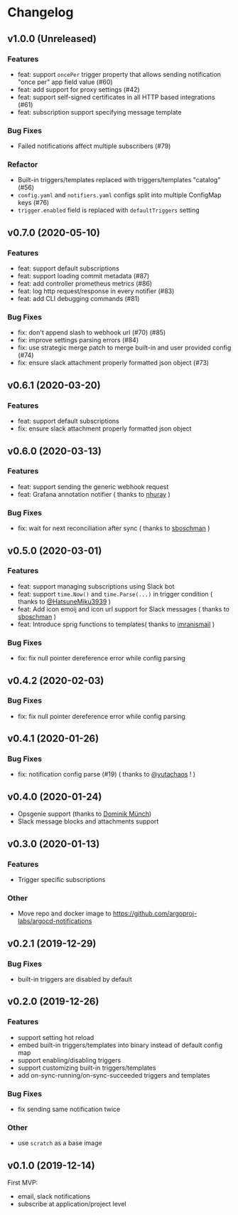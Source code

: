 # Changelog

## v1.0.0 (Unreleased)

### Features

* feat: support `oncePer` trigger property that allows sending notification "once per" app field value (#60)
* feat: add support for proxy settings (#42)
* feat: support self-signed certificates in all HTTP based integrations (#61)
* feat: subscription support specifying message template

### Bug Fixes

* Failed notifications affect multiple subscribers (#79)

### Refactor

* Built-in triggers/templates replaced with triggers/templates "catalog" (#56)
* `config.yaml` and `notifiers.yaml` configs split into multiple ConfigMap keys (#76)
* `trigger.enabled` field is replaced with `defaultTriggers` setting

## v0.7.0 (2020-05-10)

### Features

* feat: support default subscriptions
* feat: support loading commit metadata (#87)
* feat: add controller prometheus metrics (#86)
* feat: log http request/response in every notifier (#83)
* feat: add CLI debugging commands (#81)

### Bug Fixes

* fix: don't append slash to webhook url (#70) (#85)
* fix: improve settings parsing errors (#84)
* fix: use strategic merge patch to merge built-in and user provided config (#74)
* fix: ensure slack attachment properly formatted json object (#73)

## v0.6.1 (2020-03-20)

### Features

* feat: support default subscriptions
* fix: ensure slack attachment properly formatted json object

## v0.6.0 (2020-03-13)

### Features

* feat: support sending the generic webhook request
* feat: Grafana annotation notifier ( thanks to [nhuray](https://github.com/nhuray) )

###  Bug Fixes

* fix: wait for next reconciliation after sync ( thanks to [sboschman](https://github.com/sboschman) )

## v0.5.0 (2020-03-01)

### Features
* feat: support managing subscriptions using Slack bot
* feat: support `time.Now()` and `time.Parse(...)` in trigger condition ( thanks to [@HatsuneMiku3939](https://github.com/HatsuneMiku3939) )
* feat: Add icon emoij and icon url support for Slack messages ( thanks to [sboschman](https://github.com/sboschman) )
* feat: Introduce sprig functions to templates( thanks to [imranismail](https://github.com/imranismail) )

###  Bug Fixes
* fix: fix null pointer dereference error while config parsing

## v0.4.2 (2020-02-03)

###  Bug Fixes
* fix: fix null pointer dereference error while config parsing

## v0.4.1 (2020-01-26)

###  Bug Fixes
* fix: notification config parse (#19) ( thanks to [@yutachaos](https://github.com/yutachaos) ! )

## v0.4.0 (2020-01-24)

* Opsgenie support (thanks to [Dominik Münch](https://github.com/muenchdo))
* Slack message blocks and attachments support

## v0.3.0 (2020-01-13)

### Features
* Trigger specific subscriptions

### Other
* Move repo and docker image to https://github.com/argoproj-labs/argocd-notifications

## v0.2.1 (2019-12-29)

### Bug Fixes
* built-in triggers are disabled by default

## v0.2.0 (2019-12-26)

### Features
* support setting hot reload
* embed built-in triggers/templates into binary instead of default config map
* support enabling/disabling triggers
* support customizing built-in triggers/templates
* add on-sync-running/on-sync-succeeded triggers and templates

### Bug Fixes
* fix sending same notification twice

### Other
* use `scratch` as a base image 

## v0.1.0 (2019-12-14)

First MVP:
- email, slack notifications
- subscribe at application/project level
